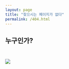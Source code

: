 ```yaml
---
layout: page
title: "찾으시는 페이지가 없다"
permalink: /404.html
---
```


<h2 class="center" style="border-width: 0; padding-bottom: 28px;">누구인가?</h2>

<img class="center" src="https://t1.daumcdn.net/cfile/tistory/2676F93D584F741B31">

<div class="center" id="words"></div>

<script>
const lastPath = decodeURI(window.location.href).split('/').filter((word) => word != '').pop();
document.getElementById('words').innerHTML = `<h1 style="border-width: 0;">누가 ${lastPath} 소리를 내었어!</h1>`;
</script>
